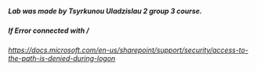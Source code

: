 ##### Lab was made by Tsyrkunou Uladzislau 2 group 3 course.

##### If Error connected with */*
*https://docs.microsoft.com/en-us/sharepoint/support/security/access-to-the-path-is-denied-during-logon*
